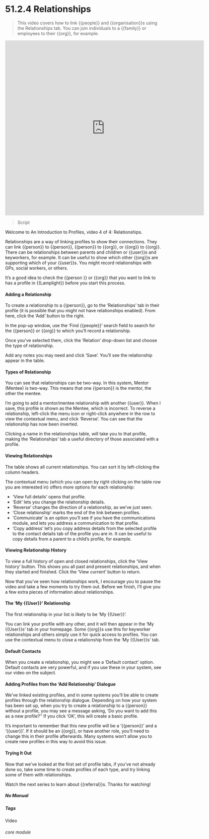 # 51.2.4 Relationships

> This video covers how to link {{people}} and {{organisation}}s using the Relationships tab. You can join individuals to a {{family}} or employees to their {{org}}, for example.

<iframe width="640" height="564" src="https://player.vimeo.com/video/279238968" frameborder="0" allowFullScreen mozallowfullscreen webkitAllowFullScreen></iframe>

> Script

Welcome to An Introduction to Profiles, video 4 of 4: Relationships.

Relationships are a way of linking profiles to show their connections. They can link {{person}} to {{person}}, {{person}} to {{org}}, or {{org}} to {{org}}. There can be relationships between parents and children or {{user}}s and keyworkers, for example. It can be useful to show which other {{org}}s are supporting which of your {{user}}s. You might record relationships with GPs, social workers, or others.

It’s a good idea to check the {{person }} or {{org}} that you want to link to has a profile in {{Lamplight}} before you start this process.

#### Adding a Relationship

To create a relationship to a {{person}}, go to the ‘Relationships’ tab in their profile (it is possible that you might not have relationships enabled). From here, click the ‘Add’ button to the right.

In the pop-up window, use the ‘Find {{people}}’ search field to search for the {{person}} or {{org}} to which you’ll record a relationship.

Once you’ve selected them, click the ‘Relation’ drop-down list and choose the type of relationship.

Add any notes you may need and click ‘Save’. You’ll see the relationship appear in the table.

#### Types of Relationship

You can see that relationships can be two-way. In this system, Mentor (Mentee) is two-way. This means that one {{person}} is the mentor, the other the mentee.

I’m going to add a mentor/mentee relationship with another {{user}}. When I save, this profile is shown as the Mentee, which is incorrect. To reverse a relationship, left-click the menu icon or right-click anywhere in the row to view the contextual menu, and click ‘Reverse’. You can see that the relationship has now been inverted.

Clicking a name in the relationships table, will take you to that profile, making the ‘Relationships’ tab a useful directory of those associated with a profile.

#### Viewing Relationships

The table shows all current relationships. You can sort it by left-clicking the column headers.

The contextual menu (which you can open by right clicking on the table row you are interested in) offers more options for each relationship:
- ‘View full details’ opens that profile.
- ‘Edit’ lets you change the relationship details.
- ‘Reverse’ changes the direction of a relationship, as we’ve just seen.
- ‘Close relationship’ marks the end of the link between profiles.
- ‘Communicate’ is an option you’ll see if you have the communications module, and lets you address a communication to that profile.
- ‘Copy address’ let’s you copy address details from the selected profile to the contact details tab of the profile you are in. It can be useful to copy details from a parent to a child’s profile, for example.

#### Viewing Relationship History

To view a full history of open and closed relationships, click the ‘View history’ button. This shows you all past and present relationships, and when they started and finished. Click the ‘View current’ button to return.

Now that you’ve seen how relationships work, I encourage you to pause the video and take a few moments to try them out.
Before we finish, I’ll give you a few extra pieces of information about relationships.

#### The ‘My {{User}}’ Relationship

The first relationship in your list is likely to be ‘My {{User}}’.

You can link your profile with any other, and it will then appear in the ‘My {{User}}s’ tab in your homepage. Some {{org}}s use this for keyworker relationships and others simply use it for quick access to profiles. You can use the contextual menu to close a relationship from the ‘My {{User}}s’ tab.

#### Default Contacts

When you create a relationship, you might see a ‘Default contact’ option. Default contacts are very powerful, and if you use these in your system, see our video on the subject.

#### Adding Profiles from the ‘Add Relationship’ Dialogue

We’ve linked existing profiles, and in some systems you’ll be able to create profiles through the relationship dialogue. Depending on how your system has been set up, when you try to create a relationship to a {{person}} without a profile, you may see a message asking, ‘Do you want to add this as a new profile?’’ If you click ‘OK’, this will create a basic profile.

It’s important to remember that this new profile will be a ‘{{person}}’ and a ‘{{user}}’. If it should be an {{org}}, or have another role, you’ll need to change this in their profile afterwards. Many systems won’t allow you to create new profiles in this way to avoid this issue.

#### Trying It Out

Now that we’ve looked at the first set of profile tabs, if you’ve not already done so, take some time to create profiles of each type, and try linking some of them with relationships.

Watch the next series to learn about {{referral}}s. Thanks for watching!


##### No Manual

##### Tags
Video

###### core module
